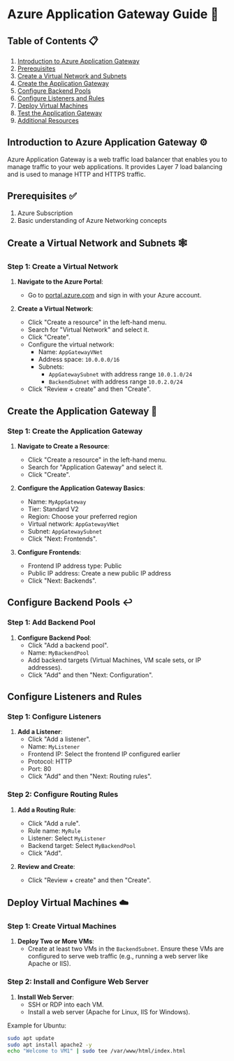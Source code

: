 # Azure Application Gateway Guide 🚪

## Table of Contents 📋
1. [Introduction to Azure Application Gateway](#introduction-to-azure-application-gateway)
2. [Prerequisites](#prerequisites)
3. [Create a Virtual Network and Subnets](#create-a-virtual-network-and-subnets)
4. [Create the Application Gateway](#create-the-application-gateway)
5. [Configure Backend Pools](#configure-backend-pools)
6. [Configure Listeners and Rules](#configure-listeners-and-rules)
7. [Deploy Virtual Machines](#deploy-virtual-machines)
8. [Test the Application Gateway](#test-the-application-gateway)
9. [Additional Resources](#additional-resources)

## Introduction to Azure Application Gateway ⚙️

Azure Application Gateway is a web traffic load balancer that enables you to manage traffic to your web applications. It provides Layer 7 load balancing and is used to manage HTTP and HTTPS traffic.

## Prerequisites ✅

1. Azure Subscription
2. Basic understanding of Azure Networking concepts

## Create a Virtual Network and Subnets 🕸️

### Step 1: Create a Virtual Network
1. **Navigate to the Azure Portal**:
   - Go to [portal.azure.com](https://portal.azure.com/) and sign in with your Azure account.

2. **Create a Virtual Network**:
   - Click "Create a resource" in the left-hand menu.
   - Search for "Virtual Network" and select it.
   - Click "Create".
   - Configure the virtual network:
     - Name: `AppGatewayVNet`
     - Address space: `10.0.0.0/16`
     - Subnets: 
       - `AppGatewaySubnet` with address range `10.0.1.0/24`
       - `BackendSubnet` with address range `10.0.2.0/24`
   - Click "Review + create" and then "Create".

## Create the Application Gateway 📱

### Step 1: Create the Application Gateway
1. **Navigate to Create a Resource**:
   - Click "Create a resource" in the left-hand menu.
   - Search for "Application Gateway" and select it.
   - Click "Create".

2. **Configure the Application Gateway Basics**:
   - Name: `MyAppGateway`
   - Tier: Standard V2
   - Region: Choose your preferred region
   - Virtual network: `AppGatewayVNet`
   - Subnet: `AppGatewaySubnet`
   - Click "Next: Frontends".

3. **Configure Frontends**:
   - Frontend IP address type: Public
   - Public IP address: Create a new public IP address
   - Click "Next: Backends".

## Configure Backend Pools ↩️

### Step 1: Add Backend Pool
1. **Configure Backend Pool**:
   - Click "Add a backend pool".
   - Name: `MyBackendPool`
   - Add backend targets (Virtual Machines, VM scale sets, or IP addresses).
   - Click "Add" and then "Next: Configuration".

## Configure Listeners and Rules

### Step 1: Configure Listeners
1. **Add a Listener**:
   - Click "Add a listener".
   - Name: `MyListener`
   - Frontend IP: Select the frontend IP configured earlier
   - Protocol: HTTP
   - Port: 80
   - Click "Add" and then "Next: Routing rules".

### Step 2: Configure Routing Rules
1. **Add a Routing Rule**:
   - Click "Add a rule".
   - Rule name: `MyRule`
   - Listener: Select `MyListener`
   - Backend target: Select `MyBackendPool`
   - Click "Add".

2. **Review and Create**:
   - Click "Review + create" and then "Create".

## Deploy Virtual Machines ☁️

### Step 1: Create Virtual Machines
1. **Deploy Two or More VMs**:
   - Create at least two VMs in the `BackendSubnet`. Ensure these VMs are configured to serve web traffic (e.g., running a web server like Apache or IIS).

### Step 2: Install and Configure Web Server
1. **Install Web Server**:
   - SSH or RDP into each VM.
   - Install a web server (Apache for Linux, IIS for Windows).

Example for Ubuntu:
```bash
sudo apt update
sudo apt install apache2 -y
echo "Welcome to VM1" | sudo tee /var/www/html/index.html